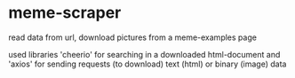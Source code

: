 # meme-scraper

read data from url,
download pictures from a meme-examples page

used libraries 'cheerio' for searching in a downloaded html-document
and 'axios' for sending requests (to download) text (html) or binary (image) data
